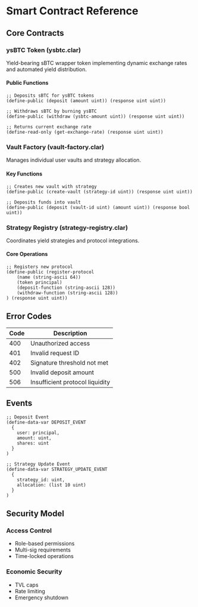 # Smart Contract Reference

## Core Contracts

### ysBTC Token (ysbtc.clar)

Yield-bearing sBTC wrapper token implementing dynamic exchange rates and automated yield distribution.

#### Public Functions

```clarity
;; Deposits sBTC for ysBTC tokens
(define-public (deposit (amount uint)) (response uint uint))

;; Withdraws sBTC by burning ysBTC
(define-public (withdraw (ysbtc-amount uint)) (response uint uint))

;; Returns current exchange rate
(define-read-only (get-exchange-rate) (response uint uint))
```

### Vault Factory (vault-factory.clar)

Manages individual user vaults and strategy allocation.

#### Key Functions

```clarity
;; Creates new vault with strategy
(define-public (create-vault (strategy-id uint)) (response uint uint))

;; Deposits funds into vault
(define-public (deposit (vault-id uint) (amount uint)) (response bool uint))
```

### Strategy Registry (strategy-registry.clar)

Coordinates yield strategies and protocol integrations.

#### Core Operations

```clarity
;; Registers new protocol
(define-public (register-protocol
    (name (string-ascii 64))
    (token principal)
    (deposit-function (string-ascii 128))
    (withdraw-function (string-ascii 128))
) (response uint uint))
```

## Error Codes

| Code | Description                     |
| ---- | ------------------------------- |
| 400  | Unauthorized access             |
| 401  | Invalid request ID              |
| 402  | Signature threshold not met     |
| 500  | Invalid deposit amount          |
| 506  | Insufficient protocol liquidity |

## Events

```clarity
;; Deposit Event
(define-data-var DEPOSIT_EVENT
  {
    user: principal,
    amount: uint,
    shares: uint
  }
)

;; Strategy Update Event
(define-data-var STRATEGY_UPDATE_EVENT
  {
    strategy_id: uint,
    allocation: (list 10 uint)
  }
)
```

## Security Model

### Access Control

- Role-based permissions
- Multi-sig requirements
- Time-locked operations

### Economic Security

- TVL caps
- Rate limiting
- Emergency shutdown
